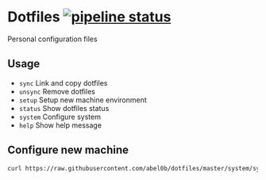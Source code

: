 # Dotfiles [![pipeline status](https://gitlab.com/abeliam/dotfiles/badges/master/pipeline.svg)](https://gitlab.com/abeliam/dotfiles/commits/master)
Personal configuration files

## Usage
- `sync`    Link and copy dotfiles
- `unsync`  Remove dotfiles
- `setup`   Setup new machine environment
- `status`  Show dotfiles status
- `system`  Configure system
- `help`    Show help message


## Configure new machine
```bash
curl https://raw.githubusercontent.com/abel0b/dotfiles/master/system/sync.sh | bash -
```
